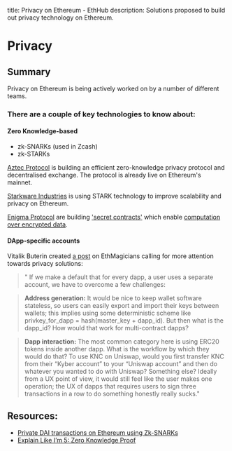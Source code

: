 title: Privacy on Ethereum - EthHub
description: Solutions proposed to build out privacy technology on Ethereum.

# Privacy

## Summary

Privacy on Ethereum is being actively worked on by a number of different teams.

### There are a couple of key technologies to know about:

#### Zero Knowledge-based
  * zk-SNARKs \(used in Zcash\) 
  * zk-STARKs

[Aztec Protocol](../built-on-ethereum/infrastructure/aztec-protocol.md) is building an efficient zero-knowledge privacy protocol and decentralised exchange. The protocol is already live on Ethereum's mainnet.

[Starkware Industries](https://www.starkware.co/) is using STARK technology to improve scalability and privacy on Ethereum.

[Enigma Protocol](https://blog.enigma.co/welcome-to-enigma-start-here-e65c8c9125ef) are building ['secret contracts'](https://blog.enigma.co/defining-secret-contracts-f40ddee67ef2) which enable [computation over encrypted data](https://blog.enigma.co/computing-over-encrypted-data-d36621458447).



#### DApp-specific accounts

Vitalik Buterin created [a post](https://ethereum-magicians.org/t/meta-we-should-value-privacy-more/2475) on EthMagicians calling for more attention towards privacy solutions:

> " If we make a default that for every dapp, a user uses a separate account, we have to overcome a few challenges:

> **Address generation:** It would be nice to keep wallet software stateless, so users can easily export and import their keys between wallets; this implies using some deterministic scheme like privkey_for_dapp = hash(master_key + dapp_id). But then what is the dapp_id? How would that work for multi-contract dapps?

> **Dapp interaction:** The most common category here is using ERC20 tokens inside another dapp. What is the workflow by which they would do that? To use KNC on Uniswap, would you first transfer KNC from their “Kyber account” to your “Uniswap account” and then do whatever you wanted to do with Uniswap? Something else? Ideally from a UX point of view, it would still feel like the user makes one operation; the UX of dapps that requires users to sign three transactions in a row to do something honestly really sucks."

## Resources:

* [Private DAI transactions on Ethereum using Zk-SNARKs](https://medium.com/@atvanguard/zkdai-private-dai-transactions-on-ethereum-using-zk-snarks-9e3ef4676e22)
* [Explain Like I’m 5: Zero Knowledge Proof](https://hackernoon.com/eli5-zero-knowledge-proof-78a276db9eff)


